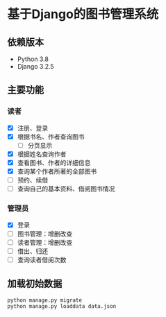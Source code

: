 # 基于Django的图书管理系统

## 依赖版本
* Python 3.8
* Django 3.2.5

## 主要功能
### 读者
* [x] 注册、登录
* [x] 根据书名、作者查询图书
  * [ ] 分页显示
* [x] 根据姓名查询作者
* [x] 查看图书、作者的详细信息
* [x] 查询某个作者所著的全部图书
* [ ] 预约、续借
* [ ] 查询自己的基本资料、借阅图书情况

### 管理员
* [x] 登录
* [ ] 图书管理：增删改查
* [ ] 读者管理：增删改查
* [ ] 借出、归还
* [ ] 查询读者借阅次数

## 加载初始数据
```shell
python manage.py migrate
python manage.py loaddata data.json
```

